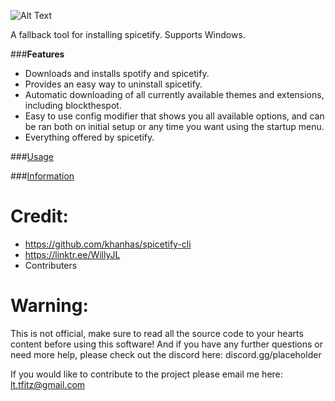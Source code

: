 ![Alt Text](https://i.ibb.co/TPVYWJY/68747470733a2f2f692e696d6775722e636f6d2f6977634c4954512e706e67.png)

A fallback tool for installing spicetify. Supports Windows.

###**Features**
* Downloads and installs spotify and spicetify.
* Provides an easy way to uninstall spicetify.
* Automatic downloading of all currently available themes and extensions, including blockthespot.
* Easy to use config modifier that shows you all available options, and can be ran both on initial setup or any time you want using the startup menu.
* Everything offered by spicetify.

###[Usage](https://github.com/OhItsTom/spicetify-easyinstall/wiki/Usage "Usage WIKI")

###[Information](https://github.com/OhItsTom/spicetify-easyinstall/wiki/Information "Information WIKI")

# **Credit:**
* https://github.com/khanhas/spicetify-cli
* https://linktr.ee/WillyJL
* Contributers

# **Warning:**
This is not official, make sure to read all the source code to your hearts content before using this software! And if you have any further questions or need more help, please check out the discord here: discord.gg/placeholder

If you would like to contribute to the project please email me here: lt.tfitz@gmail.com

